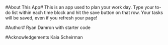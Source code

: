 #About This App#
This is an app used to plan your work day. Type your to-do list within each time block and hit the save button on that row. Your tasks will be saved, even if you refresh your page!

#Author#
Ryan Damron
with starter code

#Acknowledgements
Kaia Scheirman
